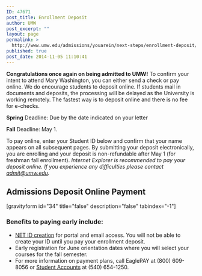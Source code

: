 ```yaml
---
ID: 47671
post_title: Enrollment Deposit
author: UMW
post_excerpt: ""
layout: page
permalink: >
  http://www.umw.edu/admissions/youarein/next-steps/enrollment-deposit/
published: true
post_date: 2014-11-05 11:10:41
---
```

<strong>Congratulations once again on being admitted to UMW!</strong> To confirm your intent to attend Mary Washington, you can either send a check or pay online. We do encourage students to deposit online. If students mail in documents and deposits, the processing will be delayed as the University is working remotely. The fastest way is to deposit online and there is no fee for e-checks.

<strong>Spring</strong> Deadline: Due by the date indicated on your letter

<strong>Fall</strong> Deadline: May 1.

To pay online, enter your Student ID below and confirm that your name appears on all subsequent pages. By submitting your deposit electronically, you are enrolling and your deposit is non-refundable after May 1 (for freshman fall enrollment). <em>Internet Explorer is recommended to pay your deposit online. If you experience any difficulties please contact <a href="mailto:admit@umw.edu">admit@umw.edu</a>. </em>
<h2>Admissions Deposit Online Payment</h2>
[gravityform id="34" title="false" description="false" tabindex="-1"]
<h3>Benefits to paying early include:</h3>
<ul>
 	<li><a href="http://technology.umw.edu/logins">NET ID creation</a> for portal and email access. You will not be able to create your ID until you pay your enrollment deposit.</li>
 	<li>Early registration for June orientation dates where you will select your courses for the fall semester.</li>
 	<li>For more information on payment plans, call EaglePAY at (800) 609-8056 or <a href="/directory/department/administration/finance/student-accounts/">Student Accounts</a> at (540) 654-1250.</li>
</ul>